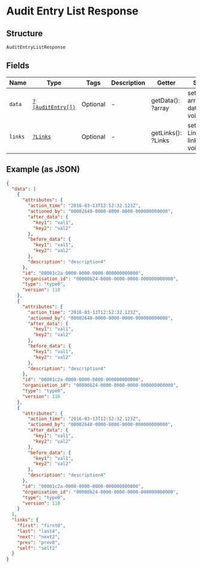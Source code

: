 
# Audit Entry List Response

## Structure

`AuditEntryListResponse`

## Fields

| Name | Type | Tags | Description | Getter | Setter |
|  --- | --- | --- | --- | --- | --- |
| `data` | [`?(AuditEntry[])`](../../doc/models/audit-entry.md) | Optional | - | getData(): ?array | setData(?array data): void |
| `links` | [`?Links`](../../doc/models/links.md) | Optional | - | getLinks(): ?Links | setLinks(?Links links): void |

## Example (as JSON)

```json
{
  "data": [
    {
      "attributes": {
        "action_time": "2016-03-13T12:52:32.123Z",
        "actioned_by": "00002648-0000-0000-0000-000000000000",
        "after_data": {
          "key1": "val1",
          "key2": "val2"
        },
        "before_data": {
          "key1": "val1",
          "key2": "val2"
        },
        "description": "description4"
      },
      "id": "00001c2a-0000-0000-0000-000000000000",
      "organisation_id": "00000b24-0000-0000-0000-000000000000",
      "type": "type0",
      "version": 110
    },
    {
      "attributes": {
        "action_time": "2016-03-13T12:52:32.123Z",
        "actioned_by": "00002648-0000-0000-0000-000000000000",
        "after_data": {
          "key1": "val1",
          "key2": "val2"
        },
        "before_data": {
          "key1": "val1",
          "key2": "val2"
        },
        "description": "description4"
      },
      "id": "00001c2a-0000-0000-0000-000000000000",
      "organisation_id": "00000b24-0000-0000-0000-000000000000",
      "type": "type0",
      "version": 110
    },
    {
      "attributes": {
        "action_time": "2016-03-13T12:52:32.123Z",
        "actioned_by": "00002648-0000-0000-0000-000000000000",
        "after_data": {
          "key1": "val1",
          "key2": "val2"
        },
        "before_data": {
          "key1": "val1",
          "key2": "val2"
        },
        "description": "description4"
      },
      "id": "00001c2a-0000-0000-0000-000000000000",
      "organisation_id": "00000b24-0000-0000-0000-000000000000",
      "type": "type0",
      "version": 110
    }
  ],
  "links": {
    "first": "first0",
    "last": "last4",
    "next": "next2",
    "prev": "prev8",
    "self": "self2"
  }
}
```

